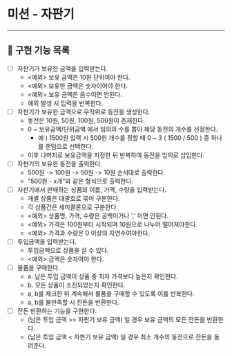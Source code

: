 # 미션 - 자판기

---

## 📑 구현 기능 목록

- [ ] 자판기가 보유한 금액을 입력받는다.
    - <예외> 보유 금액은 10원 단위여야 한다.
    - <예외> 보유한 금액은 숫자이어야 한다.
    - <예외> 보유 금액은 음수이면 안된다.
    - 예외 발생 시 입력을 반복한다.
- [ ] 자판기가 보유한 금액으로 무작위로 동전을 생성한다.
    - 동전은 10원, 50원, 100원, 500원이 존재한다.
    - 0 ~ 보유금액/단위금액 에서 임의의 수를 뽑아 해당 동전의 개수를 선정한다.
        - 예 ) 1500원 입력 시 500원 개수를 정할 때 0 ~ 3 ( 1500 / 500 ) 중 하나를 랜덤으로 선택한다.
    - 이후 나머지로 보유금액을 지정한 뒤 반복하여 동전을 임의로 삽입한다.
- [ ] 자판기의 보유한 동전을 출력한다.
    - 500원 -> 100원 -> 50원 -> 10원 순서대로 출력한다.
    - "500원 - x개"와 같은 형식으로 출력한다.
- [ ] 자판기에서 판매하는 상품의 이름, 가격, 수량을 입력받는다.
    - 개별 상품은 대괄호로 묶어 구분한다.
    - 각 상품간은 세미콜론으로 구분한다.
    - <예외> 상품명, 가격, 수량은 공백이거나 ',' 이면 안된다.
    - <예외> 가격은 100원부터 시작되며 10원으로 나누어 떨어져야한다.
    - <예외> 가격과 수량은 0 이상의 자연수여야한다.
- [ ] 투입금액을 입력받는다.
    - 투입금액으로 상품을 살 수 있다.
    - <예외> 금액은 숫자여야 한다.
- [ ] 물품을 구매한다.
    - a. 남은 투입 금액이 상품 중 최저 가격보다 높은지 확인한다.
    - b. 모든 상품이 소진되었는지 확인한다.
    - a, b를 체크한 뒤 계속해서 물품을 구매할 수 있도록 이를 반복한다.
    - a, b를 불만족할 시 잔돈을 반환한다.
- [ ] 잔돈 반환하는 기능을 구현한다.
    - (남은 투입 금액 >= 자판기 보유 금액) 일 경우 보유 금액의 모든 잔돈을 반환한다.
    - (남은 투입 금액 < 자판기 보유 금액) 일 경우 최소 개수의 동전으로 잔돈을 돌려준다.
